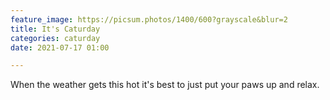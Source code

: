 ```yaml
---
feature_image: https://picsum.photos/1400/600?grayscale&blur=2
title: It's Caturday
categories: caturday
date: 2021-07-17 01:00

---
```

When the weather gets this hot it's best to just put your paws up and relax. 